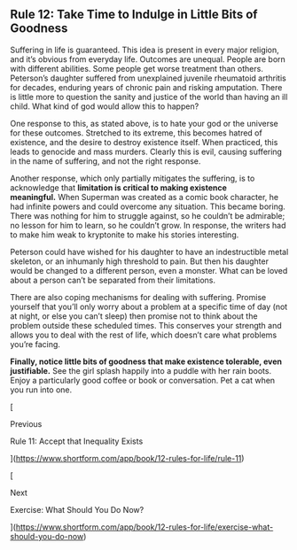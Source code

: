 ## Rule 12: Take Time to Indulge in Little Bits of Goodness

Suffering in life is guaranteed. This idea is present in every major religion, and it’s obvious from everyday life. Outcomes are unequal. People are born with different abilities. Some people get worse treatment than others. Peterson’s daughter suffered from unexplained juvenile rheumatoid arthritis for decades, enduring years of chronic pain and risking amputation. There is little more to question the sanity and justice of the world than having an ill child. What kind of god would allow this to happen?

One response to this, as stated above, is to hate your god or the universe for these outcomes. Stretched to its extreme, this becomes hatred of existence, and the desire to destroy existence itself. When practiced, this leads to genocide and mass murders. Clearly this is evil, causing suffering in the name of suffering, and not the right response.

Another response, which only partially mitigates the suffering, is to acknowledge that **limitation is critical to making existence meaningful.** When Superman was created as a comic book character, he had infinite powers and could overcome any situation. This became boring. There was nothing for him to struggle against, so he couldn’t be admirable; no lesson for him to learn, so he couldn’t grow. In response, the writers had to make him weak to kryptonite to make his stories interesting.

Peterson could have wished for his daughter to have an indestructible metal skeleton, or an inhumanly high threshold to pain. But then his daughter would be changed to a different person, even a monster. What can be loved about a person can’t be separated from their limitations.

There are also coping mechanisms for dealing with suffering. Promise yourself that you’ll only worry about a problem at a specific time of day (not at night, or else you can’t sleep) then promise not to think about the problem outside these scheduled times. This conserves your strength and allows you to deal with the rest of life, which doesn’t care what problems you’re facing.

**Finally, notice little bits of goodness that make existence tolerable, even justifiable.** See the girl splash happily into a puddle with her rain boots. Enjoy a particularly good coffee or book or conversation. Pet a cat when you run into one.

[

Previous

Rule 11: Accept that Inequality Exists

](https://www.shortform.com/app/book/12-rules-for-life/rule-11)

[

Next

Exercise: What Should You Do Now?

](https://www.shortform.com/app/book/12-rules-for-life/exercise-what-should-you-do-now)